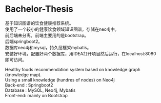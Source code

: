 # Bachelor-Thesis
基于知识图谱的饮食健康推荐系统。  
使用了一个较小的健康饮食领域知识图谱，存储在neo4j中。  
前后端未分离，前端主要用的是bootstrap。  
后端springboot2。  
数据库neo4j和mysql，持久层框架mybatis。  
安装好环境，配置好两个数据库，用IDEA打开项目然后运行，在localhost:8080即可访问。  

Healthy foods recommendation system based on knowledge graph (knowledge map).  
Using a small knowledge (hundres of nodes) on Neo4j  
Back-end : Springboot2  
Database : MySQL, Neo4j, Mybatis  
Front-end: mainly on Bootstrap  

